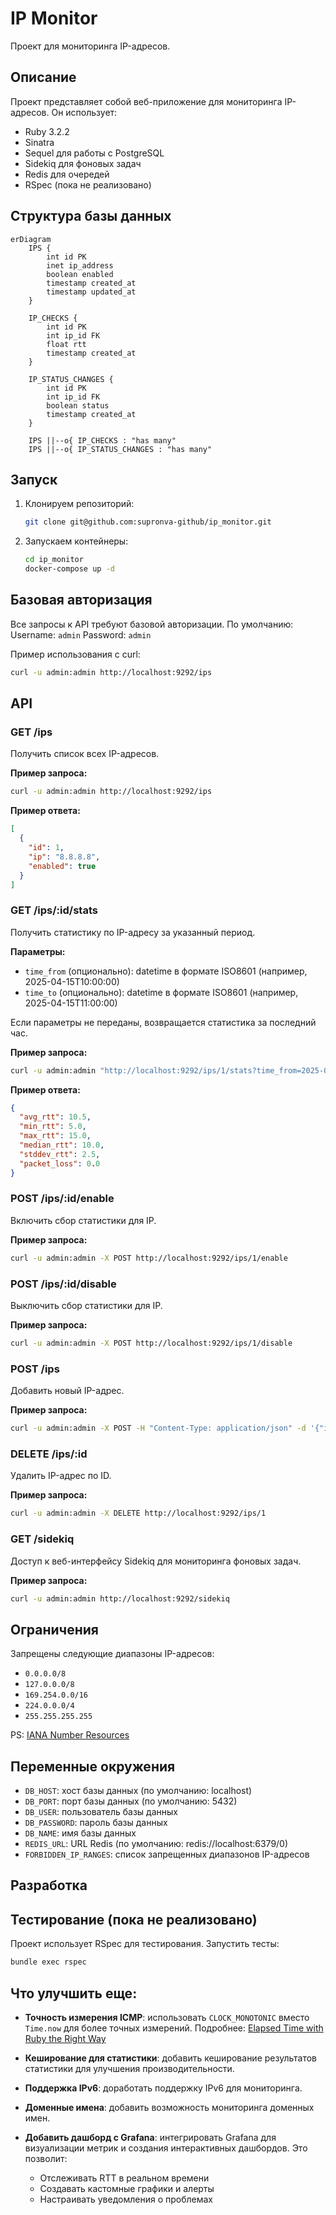 # IP Monitor

Проект для мониторинга IP-адресов.

## Описание

Проект представляет собой веб-приложение для мониторинга IP-адресов.
Он использует:
- Ruby 3.2.2
- Sinatra
- Sequel для работы с PostgreSQL
- Sidekiq для фоновых задач
- Redis для очередей
- RSpec (пока не реализовано)

## Структура базы данных

```mermaid
erDiagram
    IPS {
        int id PK
        inet ip_address
        boolean enabled
        timestamp created_at
        timestamp updated_at
    }

    IP_CHECKS {
        int id PK
        int ip_id FK
        float rtt
        timestamp created_at
    }

    IP_STATUS_CHANGES {
        int id PK
        int ip_id FK
        boolean status
        timestamp created_at
    }

    IPS ||--o{ IP_CHECKS : "has many"
    IPS ||--o{ IP_STATUS_CHANGES : "has many"
```

## Запуск

1. Клонируем репозиторий:
   ```sh
   git clone git@github.com:supronva-github/ip_monitor.git
   ```

2. Запускаем контейнеры:
   ```sh
   cd ip_monitor
   docker-compose up -d
   ```

## Базовая авторизация

Все запросы к API требуют базовой авторизации.
По умолчанию:
Username: `admin`
Password: `admin`

Пример использования с curl:
```sh
curl -u admin:admin http://localhost:9292/ips
```

## API

### GET /ips
Получить список всех IP-адресов.

**Пример запроса:**
```sh
curl -u admin:admin http://localhost:9292/ips
```

**Пример ответа:**
```json
[
  {
    "id": 1,
    "ip": "8.8.8.8",
    "enabled": true
  }
]
```

### GET /ips/:id/stats
Получить статистику по IP-адресу за указанный период.

**Параметры:**
- `time_from` (опционально): datetime в формате ISO8601 (например, 2025-04-15T10:00:00)
- `time_to` (опционально): datetime в формате ISO8601 (например, 2025-04-15T11:00:00)

Если параметры не переданы, возвращается статистика за последний час.

**Пример запроса:**
```sh
curl -u admin:admin "http://localhost:9292/ips/1/stats?time_from=2025-04-15T10:00:00&time_to=2025-04-15T11:00:00"
```

**Пример ответа:**
```json
{
  "avg_rtt": 10.5,
  "min_rtt": 5.0,
  "max_rtt": 15.0,
  "median_rtt": 10.0,
  "stddev_rtt": 2.5,
  "packet_loss": 0.0
}
```

### POST /ips/:id/enable
Включить сбор статистики для IP.

**Пример запроса:**
```sh
curl -u admin:admin -X POST http://localhost:9292/ips/1/enable
```

### POST /ips/:id/disable
Выключить сбор статистики для IP.

**Пример запроса:**
```sh
curl -u admin:admin -X POST http://localhost:9292/ips/1/disable
```

### POST /ips
Добавить новый IP-адрес.

**Пример запроса:**
```sh
curl -u admin:admin -X POST -H "Content-Type: application/json" -d '{"ip": "8.8.8.8", "enabled": true}' http://localhost:9292/ips
```

### DELETE /ips/:id
Удалить IP-адрес по ID.

**Пример запроса:**
```sh
curl -u admin:admin -X DELETE http://localhost:9292/ips/1
```

### GET /sidekiq
Доступ к веб-интерфейсу Sidekiq для мониторинга фоновых задач.

**Пример запроса:**
```sh
curl -u admin:admin http://localhost:9292/sidekiq
```

## Ограничения
Запрещены следующие диапазоны IP-адресов:
- `0.0.0.0/8`
- `127.0.0.0/8`
- `169.254.0.0/16`
- `224.0.0.0/4`
- `255.255.255.255`

PS: [IANA Number Resources](https://www.iana.org/numbers)

## Переменные окружения

- `DB_HOST`: хост базы данных (по умолчанию: localhost)
- `DB_PORT`: порт базы данных (по умолчанию: 5432)
- `DB_USER`: пользователь базы данных
- `DB_PASSWORD`: пароль базы данных
- `DB_NAME`: имя базы данных
- `REDIS_URL`: URL Redis (по умолчанию: redis://localhost:6379/0)
- `FORBIDDEN_IP_RANGES`: список запрещенных диапазонов IP-адресов

## Разработка

## Тестирование (пока не реализовано)

Проект использует RSpec для тестирования.
Запустить тесты:
```sh
bundle exec rspec
```

## Что улучшить еще:

- **Точность измерения ICMP**: использовать `CLOCK_MONOTONIC` вместо `Time.now` для более точных измерений.
  Подробнее: [Elapsed Time with Ruby the Right Way](https://blog.dnsimple.com/2018/03/elapsed-time-with-ruby-the-right-way/)

- **Кеширование для статистики**: добавить кеширование результатов статистики для улучшения производительности.

- **Поддержка IPv6**: доработать поддержку IPv6 для мониторинга.

- **Доменные имена**: добавить возможность мониторинга доменных имен.

- **Добавить дашборд с Grafana**: интегрировать Grafana для визуализации метрик и создания интерактивных дашбордов.
  Это позволит:
  - Отслеживать RTT в реальном времени
  - Создавать кастомные графики и алерты
  - Настраивать уведомления о проблемах
